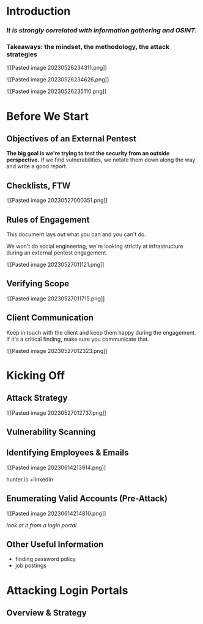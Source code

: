 
# Introduction

### *It is strongly correlated with information gathering and OSINT.*

### **Takeaways: the mindset, the methodology, the attack strategies**

![[Pasted image 20230526234311.png]]

![[Pasted image 20230526234626.png]]

![[Pasted image 20230526235110.png]]


# Before We Start

## Objectives of an External Pentest

**The big goal is we're trying to test the security from an outside perspective.**
If we find vulnerabilities, we notate them down along the way and write a good report.


## Checklists, FTW

![[Pasted image 20230527000351.png]]


## Rules of Engagement

This document lays out what you can and you can't do.

We won't do social engineering, we're looking strictly at infrastructure during an external pentest engagement. 

![[Pasted image 20230527011121.png]]


## Verifying Scope

![[Pasted image 20230527011715.png]]


## Client Communication

Keep in touch with the client and keep them happy during the engagement.
If it's a critical finding, make sure you communicate that.

![[Pasted image 20230527012323.png]]



# Kicking Off

## Attack Strategy

![[Pasted image 20230527012737.png]]


## Vulnerability Scanning



## Identifying Employees & Emails

![[Pasted image 20230614213914.png]]

hunter.io
+linkedin


## Enumerating Valid Accounts (Pre-Attack)

![[Pasted image 20230614214810.png]]

*look at it from a login portal*


## Other Useful Information

- finding password policy
- job postings


# Attacking Login Portals

## Overview & Strategy

